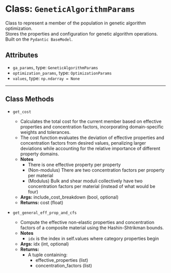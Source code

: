 # Class: `GeneticAlgorithmParams`

Class to represent a member of the population in genetic algorithm optimization. <br>
Stores the properties and configuration for genetic algorithm operations. <br>
Built on the `Pydantic BaseModel`.

## Attributes

* `ga_params`, type: `GeneticAlgorithmParams` <br>
* `optimization_params`, type: `OptimizationParams` <br>
* `values`, type: `np.ndarray = None`
---
## Class Methods

* `get_cost`
    - Calculates the total cost for the current member based on effective properties and concentration factors, incorporating domain-specific weights and tolerances.
    - The cost function evaluates the deviation of effective properties and concentration factors from desired values, penalizing larger deviations while accounting for the relative importance of different property domains.
    - **Notes**
        + There is one effective property per property
        + (Non-modulus) There are two concentration factors per property per material
        + (Modulus) Bulk and shear moduli collectively have two concentration factors per material (instead of what would be four)
    - **Args:** include_cost_breakdown (bool, optional)
    - **Returns:** cost (float)

* `get_general_eff_prop_and_cfs`
    - Compute the effective non-elastic properties and concentration factors of a composite material using the Hashin-Shtrikman bounds.
    - **Notes**
        + `idx` is the index in self.values where category properties begin
    - **Args:** idx (int, optional)
    - **Returns:**
        + A tuple containing:
            - effective_properties (list)
            - concentration_factors (list)
